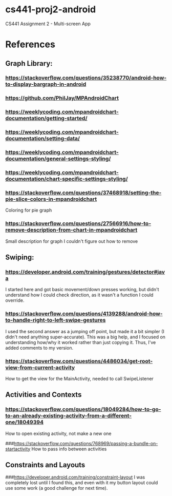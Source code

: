 # cs441-proj2-android
CS441 Assignment 2 - Multi-screen App


# References

## Graph Library:
### https://stackoverflow.com/questions/35238770/android-how-to-display-bargraph-in-android
### https://github.com/PhilJay/MPAndroidChart
### https://weeklycoding.com/mpandroidchart-documentation/getting-started/
### https://weeklycoding.com/mpandroidchart-documentation/setting-data/
### https://weeklycoding.com/mpandroidchart-documentation/general-settings-styling/
### https://weeklycoding.com/mpandroidchart-documentation/chart-specific-settings-styling/
### https://stackoverflow.com/questions/37468918/setting-the-pie-slice-colors-in-mpandroidchart
Coloring for pie graph
### https://stackoverflow.com/questions/27566916/how-to-remove-description-from-chart-in-mpandroidchart
Small description for graph I couldn't figure out how to remove

## Swiping:
### https://developer.android.com/training/gestures/detector#java
I started here and got basic movement/down presses working, but didn't understand how I could check direction,
as it wasn't a function I could override.

### https://stackoverflow.com/questions/4139288/android-how-to-handle-right-to-left-swipe-gestures
I used the second answer as a jumping off point, but made it a bit simpler (I didn't need anything super-accurate). This was a big help, and I focused on understanding how/why it worked rather than just copying it. Thus, I've added comments to my version.

### https://stackoverflow.com/questions/4486034/get-root-view-from-current-activity
How to get the view for the MainActivity, needed to call SwipeListener

## Activities and Contexts
### https://stackoverflow.com/questions/18049284/how-to-go-to-an-already-existing-activity-from-a-different-one/18049394
How to open existing activity, not make a new one

###https://stackoverflow.com/questions/768969/passing-a-bundle-on-startactivity
How to pass info between activities

## Constraints and Layouts
###https://developer.android.com/training/constraint-layout
I was completely lost until I found this, and even with it my button layout could use some work (a good challenge for next time).
